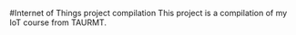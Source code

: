 #Internet of Things project compilation 
This project is a compilation of my IoT course from TAURMT. 

